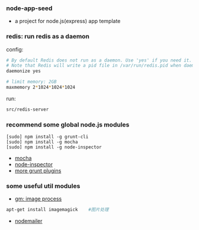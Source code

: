 ### node-app-seed
* a project for node.js(express) app template

### redis: run redis as a daemon
config:
```bash
# By default Redis does not run as a daemon. Use 'yes' if you need it.
# Note that Redis will write a pid file in /var/run/redis.pid when daemonized.
daemonize yes

# limit memory: 2GB
maxmemory 2*1024*1024*1024
```
run:
```bash
src/redis-server
```

### recommend some global node.js modules
```
[sudo] npm install -g grunt-cli
[sudo] npm install -g mocha
[sudo] npm install -g node-inspector
```

* [mocha](https://github.com/visionmedia/mocha)
* [node-inspector](https://github.com/node-inspector/node-inspector)
* [more grunt plugins](http://gruntjs.com/plugins)

### some useful util modules
* [gm: image process](https://github.com/aheckmann/gm)

```bash
apt-get install imagemagick    #图片处理
```

* [nodemailer](https://github.com/andris9/Nodemailer)
